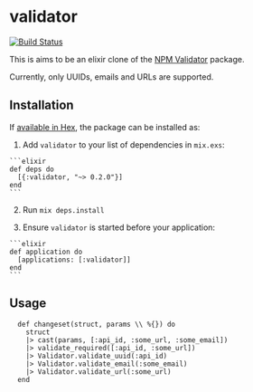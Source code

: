 # validator

[![Build Status](https://semaphoreci.com/api/v1/fourkio/validator/branches/master/badge.svg)](https://semaphoreci.com/fourkio/validator)

This is aims to be an elixir clone of the [NPM Validator](https://github.com/chriso/validator.js) package.

Currently, only UUIDs, emails and URLs are supported.

## Installation

If [available in Hex](https://hex.pm/docs/publish), the package can be installed as:

  1. Add `validator` to your list of dependencies in `mix.exs`:

    ```elixir
    def deps do
      [{:validator, "~> 0.2.0"}]
    end
    ```
  
  2. Run `mix deps.install`   

  3. Ensure `validator` is started before your application:

    ```elixir
    def application do
      [applications: [:validator]]
    end
    ```

## Usage
```
  def changeset(struct, params \\ %{}) do
    struct
    |> cast(params, [:api_id, :some_url, :some_email])
    |> validate_required([:api_id, :some_url])
    |> Validator.validate_uuid(:api_id)
    |> Validator.validate_email(:some_email)
    |> Validator.validate_url(:some_url)
  end
```
